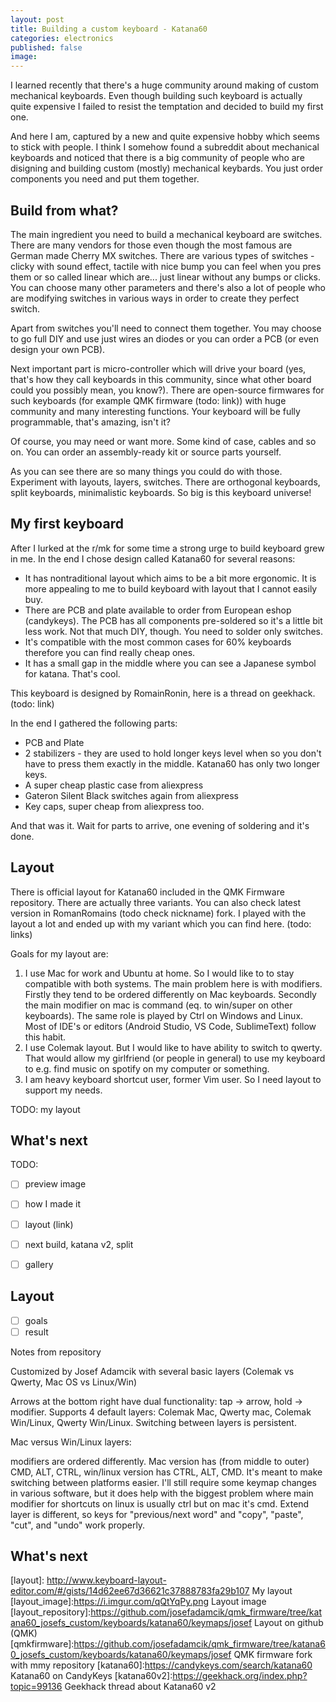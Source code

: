 ```yaml
---
layout: post
title: Building a custom keyboard - Katana60
categories: electronics
published: false
image: 
---
```


I learned recently that there's a huge community around making of custom mechanical keyboards. Even though building such keyboard is actually quite expensive I failed to resist the temptation and decided to build my first one.

<!--more-->

And here I am, captured by a new and quite expensive hobby which seems to stick with people. I think I somehow found a subreddit about mechanical keyboards and noticed that there is a big community of people who are disigning and building custom (mostly) mechanical keybards. You just order components you need and put them together. 

## Build from what?

The main ingredient you need to build a mechanical keyboard are switches. There are many vendors for those even though the most famous are German made Cherry MX switches. There are various types of switches - clicky with sound effect, tactile with nice bump you can feel when you pres them or so called linear which are... just linear without any bumps or clicks. You can choose many other parameters and there's also a lot of people who are modifying switches in various ways in order to create they perfect switch.

Apart from switches you'll need to connect them together. You may choose to go full DIY and use just wires an diodes or you can order a PCB (or even design your own PCB).

Next important part is micro-controller which will drive your board (yes, that's how they call keyboards in this community, since what other board could you possibly mean, you know?). There are open-source firmwares for such keyboards (for example QMK firmware (todo: link)) with huge community and many interesting functions. Your keyboard will be fully programmable, that's amazing, isn't it?

Of course, you may need or want more. Some kind of case, cables and so on. You can order an assembly-ready kit or source parts yourself. 

As you can see there are so many things you could do with those. Experiment with layouts, layers, switches. There are orthogonal keyboards, split keyboards, minimalistic keyboards. So big is this keyboard universe!

## My first keyboard

After I lurked at the r/mk for some time a strong urge to build keyboard grew in me. In the end I chose design called Katana60 for several reasons:

- It has nontraditional layout which aims to be a bit more ergonomic. It is more appealing to me to build keyboard with layout that I cannot easily buy.
- There are PCB and plate available to order from European eshop (candykeys). The PCB has all components pre-soldered so it's a little bit less work. Not that much DIY, though. You need to solder only switches. 
- It's compatible with the most common cases for 60% keyboards therefore you can find really cheap ones.
- It has a small gap in the middle where you can see a Japanese symbol for katana. That's cool.

This keyboard is designed by RomainRonin, here is a thread on geekhack. (todo: link)

In the end I gathered the following parts:

- PCB and Plate
- 2 stabilizers - they are used to hold longer keys level when so you don't have to press them exactly in the middle. Katana60 has only two longer keys.
- A super cheap plastic case from aliexpress
- Gateron Silent Black switches again from aliexpress
- Key caps, super cheap from aliexpress too.

And that was it. Wait for parts to arrive, one evening of soldering and it's done.

## Layout

There is official layout for Katana60 included in the QMK Firmware repository. There are actually three variants. You can also check latest version in RomanRomains (todo check nickname) fork. I played with the layout a lot and ended up with my variant which you can find here. (todo: links)

Goals for my layout are:

1) I use Mac for work and Ubuntu at home. So I would like to to stay compatible with both systems. The main problem here is with modifiers. Firstly they tend to be ordered differently on Mac keyboards. Secondly the main modifier on mac is command (eq. to win/super on other keyboards). The same role is played by Ctrl on Windows and Linux. Most of IDE's or editors (Android Studio, VS Code, SublimeText) follow this habit.  
2) I use Colemak layout. But I would like to have ability to switch to qwerty. That would allow my girlfriend (or people in general) to use my keyboard to e.g. find music on spotify on my computer or something.
3) I am heavy keyboard shortcut user, former Vim user. So I need layout to support my needs.


TODO: my layout


## What's next

TODO:

- [ ] preview image
- [ ] how I made it
- [ ] layout (link)
- [ ] next build, katana v2, split
- [ ] gallery


## Layout 

- [ ] goals
- [ ] result

Notes from repository 

Customized by Josef Adamcik with several basic layers (Colemak vs Qwerty, Mac OS vs Linux/Win)

Arrows at the bottom right have dual functionality: tap -> arrow, hold -> modifier.
Supports 4 default layers: Colemak Mac, Qwerty mac, Colemak Win/Linux, Qwerty Win/Linux. Switching between layers is persistent.

Mac versus Win/Linux layers:

modifiers are ordered differently. Mac version has (from middle to outer) CMD, ALT, CTRL, win/linux version has CTRL, ALT, CMD. It's meant to make switching between platforms easier. I'll still require some keymap changes in various software, but it does help with the biggest problem where main modifier for shortcuts on linux is usually ctrl but on mac it's cmd.
Extend layer is different, so keys for "previous/next word" and "copy", "paste", "cut", and "undo" work properly.

## What's next



[layout]: http://www.keyboard-layout-editor.com/#/gists/14d62ee67d36621c37888783fa29b107 My layout
[layout_image]:https://i.imgur.com/qQtYqPy.png Layout image
[layout_repository]:https://github.com/josefadamcik/qmk_firmware/tree/katana60_josefs_custom/keyboards/katana60/keymaps/josef Layout on github (QMK)
[qmkfirmware]:https://github.com/josefadamcik/qmk_firmware/tree/katana60_josefs_custom/keyboards/katana60/keymaps/josef QMK firmware fork with mmy repository
[katana60]:https://candykeys.com/search/katana60 Katana60 on CandyKeys
[katana60v2]:https://geekhack.org/index.php?topic=99136 Geekhack thread about Katana60 v2